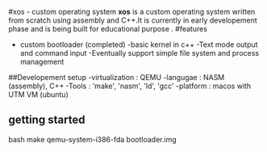 #xos - custom operating system
**xos** is a custom operating system written from scratch using assembly and C++.It is currently in early developement phase and is being built for educational purpose .
#features
- custom bootloader (completed)
-basic kernel in c++
-Text mode output and command input
-Eventually support simple file system and process management

##Developement setup
-virtualization : QEMU
-langugae : NASM (assembly), C++
-Tools : 'make', 'nasm', 'ld', 'gcc'
-platform : macos with UTM VM (ubuntu)

## getting started 
bash 
make 
qemu-system-i386-fda bootloader.img 
